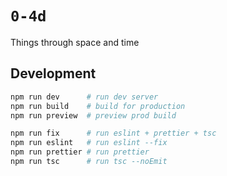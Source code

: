 # `0-4d`

Things through space and time

## Development

```sh
npm run dev      # run dev server
npm run build    # build for production
npm run preview  # preview prod build

npm run fix      # run eslint + prettier + tsc
npm run eslint   # run eslint --fix
npm run prettier # run prettier
npm run tsc      # run tsc --noEmit
```
